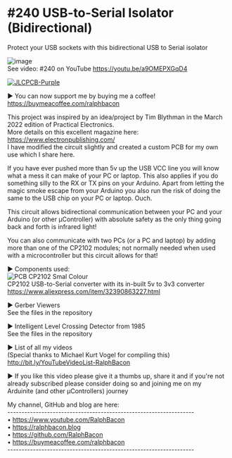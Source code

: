 # #240 USB-to-Serial Isolator (Bidirectional)
Protect your USB sockets with this bidirectional USB to Serial isolator

![image](https://user-images.githubusercontent.com/20911308/158415401-74f6c2d8-a469-40e1-b6ad-c1af422779e7.png)  
See video: #240 on YouTube https://youtu.be/a9OMEPXGqD4  

[![JLCPCB-Purple](https://user-images.githubusercontent.com/20911308/159024530-3e083ca1-fea4-4ba9-97d3-a3af3fb979d2.png)](https://www.jlcpcb.com/cem)  




► You can now support me by buying me a coffee!  
https://buymeacoffee.com/ralphbacon

This project was inspired by an idea/project by Tim Blythman in the March 2022 edition of Practical Electronics.  
More details on this excellent magazine here: https://www.electronpublishing.com/  
I have modified the circuit slightly and created a custom PCB for my own use which I share here.  

If you have ever pushed more than 5v up the USB VCC line you will know what a mess it can make of your PC or laptop. This also applies if you do something silly to the RX or TX pins on your Arduino. Apart from letting the magic smoke escape from your Arduino you also run the risk of doing the same to the USB chip on your PC or laptop. Ouch.

This circuit allows bidirectional communication between your PC and your Arduino (or other μController) with absolute safety as the only thing going back and forth is infrared light!

You can also communicate with two PCs (or a PC and laptop) by adding more than one of the CP2102 modules; not normally needed when used with a microcontroller but this circuit allows for that!

► Components used:  
![PCB CP2102 Smal Colour](https://user-images.githubusercontent.com/20911308/158428502-ccbce538-584d-4d97-8800-1d28d49481e5.jpg)  
CP2102 USB-to-Serial converter with its in-built 5v to 3v3 converter  
https://www.aliexpress.com/item/32390863227.html

► Gerber Viewers  
 See the files in the repository  
 
► Intelligent Level Crossing Detector from 1985  
See the files in the repository  

► List of all my videos  
(Special thanks to Michael Kurt Vogel for compiling this)  
http://bit.ly/YouTubeVideoList-RalphBacon  

► If you like this video please give it a thumbs up, share it and if you're not already subscribed please consider doing so and joining me on my Arduinite (and other μControllers) journey

My channel, GitHub and blog are here:  
\------------------------------------------------------------------  
• https://www.youtube.com/RalphBacon  
• https://ralphbacon.blog  
• https://github.com/RalphBacon  
• https://buymeacoffee.com/ralphbacon  
\------------------------------------------------------------------  
